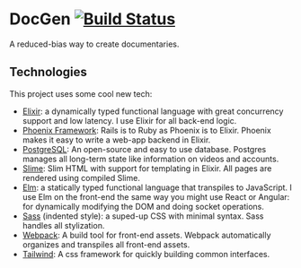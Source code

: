 # DocGen [![Build Status](https://travis-ci.com/the-mikedavis/doc_gen.svg?branch=master)](https://travis-ci.com/the-mikedavis/doc_gen)

A reduced-bias way to create documentaries.

## Technologies

This project uses some cool new tech:

* [Elixir](https://elixir-lang.org/): a dynamically typed functional language with great concurrency support and low latency. I use Elixir for all back-end logic.
* [Phoenix Framework](https://phoenixframework.org/): Rails is to Ruby as Phoenix is to Elixir. Phoenix makes it easy to write a web-app backend in Elixir.
* [PostgreSQL](https://www.postgresql.org/): An open-source and easy to use database. Postgres manages all long-term state like information on videos and accounts.
* [Slime](https://slime-lang.com/): Slim HTML with support for templating in Elixir. All pages are rendered using compiled Slime.
* [Elm](https://elm-lang.org/): a statically typed functional language that transpiles to JavaScript. I use Elm on the front-end the same way you might use React or Angular: for dynamically modifying the DOM and doing socket operations.
* [Sass](http://sass-lang.com/documentation/file.INDENTED_SYNTAX.html) (indented style): a suped-up CSS with minimal syntax. Sass handles all stylization.
* [Webpack](https://webpack.js.org/): A build tool for front-end assets. Webpack automatically organizes and transpiles all front-end assets.
* [Tailwind](https://tailwindcss.com/docs/what-is-tailwind/): A css framework for quickly building common interfaces.
